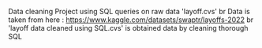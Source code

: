 Data cleaning Project using SQL queries on raw data 'layoff.cvs' br
Data is taken from here : https://www.kaggle.com/datasets/swaptr/layoffs-2022 br
'layoff data cleaned using SQL.cvs' is obtained data by cleaning thorough SQL
